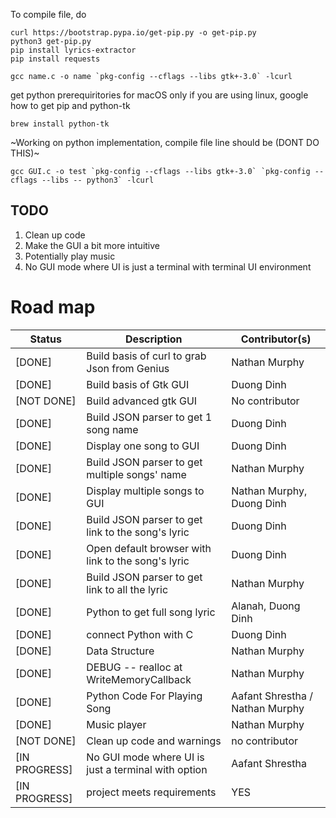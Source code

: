 To compile file, do
```
curl https://bootstrap.pypa.io/get-pip.py -o get-pip.py
python3 get-pip.py
pip install lyrics-extractor
pip install requests
```
```
gcc name.c -o name `pkg-config --cflags --libs gtk+-3.0` -lcurl
```

get python prerequiritories for macOS only if you are using linux, google how to get pip and python-tk

```
brew install python-tk

```

~Working on python implementation, compile file line should be (DONT DO THIS)~
```
gcc GUI.c -o test `pkg-config --cflags --libs gtk+-3.0` `pkg-config --cflags --libs -- python3` -lcurl
```
## TODO

1. Clean up code 
2. Make the GUI a bit more intuitive 
3. Potentially play music
4. No GUI mode where UI is just a terminal with terminal UI environment

# Road map

| Status      | Description | Contributor(s)|
| ----------- | ----------- |---------------|
| [DONE]       | Build basis of curl to grab Json from Genius      | Nathan Murphy |
| [DONE]   |  Build basis of Gtk GUI        | Duong Dinh |
| [NOT DONE] | Build advanced gtk GUI | No contributor|
|[DONE] |Build JSON parser to get 1 song name |Duong Dinh|
|[DONE] | Display one song to GUI |Duong Dinh|
|[DONE] |Build JSON parser to get multiple songs' name |Nathan Murphy|
|[DONE] | Display multiple songs to GUI |Nathan Murphy, Duong Dinh|
|[DONE] | Build JSON parser to get link to the song's lyric | Duong Dinh|
|[DONE] | Open default browser with link to the song's lyric | Duong Dinh|
| [DONE] |Build JSON parser to get link to all the lyric | Nathan Murphy |
|[DONE] |Python to get full song lyric |Alanah, Duong Dinh |
| [DONE] | connect Python with C | Duong Dinh |
| [DONE] | Data Structure | Nathan Murphy | 
|[DONE]| DEBUG -- realloc at WriteMemoryCallback| Nathan Murphy |
| [DONE] |Python Code For Playing Song | Aafant Shrestha / Nathan Murphy |
| [DONE] |Music player | Nathan Murphy |
| [NOT DONE] |Clean up code and warnings | no contributor |
| [IN PROGRESS] |No GUI mode where UI is just a terminal with option | Aafant Shrestha |
| [IN PROGRESS] | project meets requirements| YES |


